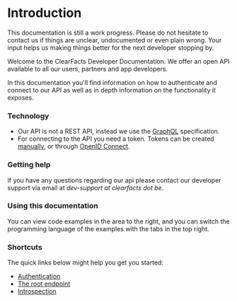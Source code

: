 # Introduction

<aside class="notice">
This documentation is still a work progress.
Please do not hesitate to contact us if things are unclear, undocumented or even plain wrong.
Your input helps us making things better for the next developer stopping by.
</aside>

Welcome to the ClearFacts Developer Documentation. 
We offer an open API available to all our users, partners and app developers.

In this documentation you'll find information on how to authenticate and connect to our API as well as in depth information on the functionality it exposes.

### Technology
* Our API is not a REST API, instead we use the [GraphQL](#graphql) specification. 
* For connecting to the API you need a token.  Tokens can be created [manually](#personal-access-token), or through [OpenID Connect](#openid-connect).

### Getting help
If you have any questions regarding our api please contact our developer support via email at *dev-support at clearfacts dot be*.

### Using this documentation
You can view code examples in the area to the right, and you can switch the programming language of the examples with the tabs in the top right.

### Shortcuts
The quick links below might help you get you started:

* [Authentication](#authentication)
* [The root endpoint](#the-graphQL-endpoint)
* [Introspection](#introspection)

